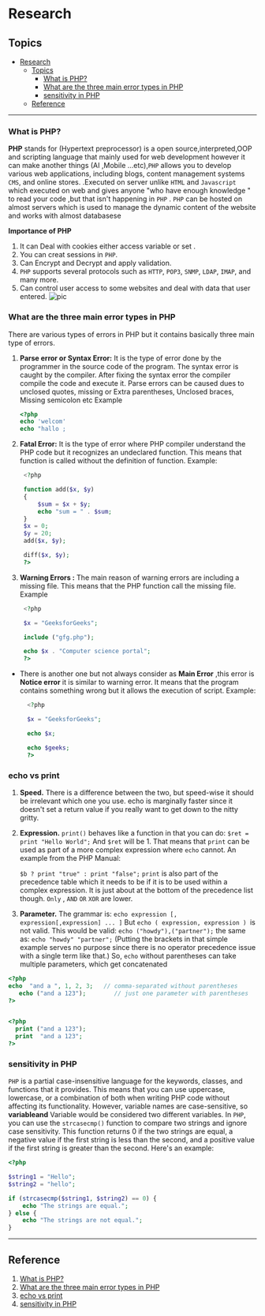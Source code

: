 # Research
## Topics
- [Research](#research)
  - [Topics](#topics)
    - [What is PHP?](#what-is-php)
    - [What are the three main error types in PHP](#what-are-the-three-main-error-types-in-php)
    - [sensitivity in PHP](#sensitivity-in-php)
  - [Reference](#reference)

---
### What is PHP?
**PHP** stands for (Hypertext preprocessor) is a open source,interpreted,OOP and scripting language that mainly used for web development however it can make another things (AI ,Mobile ...etc),```PHP``` allows you to develop various web applications, including blogs, content management systems ```CMS```, and online stores. .Executed on server unlike ```HTML``` and ```Javascript``` which executed on web and gives anyone "who have enough knowledge " to read your code ,but that isn't happening in ```PHP``` .
```PHP``` can be hosted on almost servers which is used to manage the dynamic content of the website and works with almost databasese

**Importance of PHP**
1. It can Deal with cookies either access variable or set .
1. You can creat sessions in ```PHP```.
1. Can Encrypt and Decrypt and apply validation.
1. ```PHP``` supports several protocols such as ```HTTP```, ```POP3```, ```SNMP```, ```LDAP```, ```IMAP```, and many more.
1. Can control user access to some websites and deal with data that user entered.
![pic](https://static.javatpoint.com/phppages/images/php-features.png)

### What are the three main error types in PHP
There are various types of errors in PHP but it contains basically three main type of errors.
1. **Parse error or Syntax Error:** It is the type of error done by the programmer in the source code of the program. The syntax error is caught by the compiler. After fixing the syntax error the compiler compile the code and execute it. Parse errors can be caused dues to unclosed quotes, missing or Extra parentheses, Unclosed braces, Missing semicolon etc Example
    ```php
    <?php
    echo 'welcom'
    echo "hallo ;
    ```
1. **Fatal Error:** It is the type of error where PHP compiler understand the PHP code but it recognizes an undeclared function. This means that function is called without the definition of function. Example:
   ```php
    <?php 

    function add($x, $y) 
    { 
        $sum = $x + $y; 
        echo "sum = " . $sum; 
    } 
    $x = 0; 
    $y = 20; 
    add($x, $y); 

    diff($x, $y); 
    ?> 
    ```
1. **Warning Errors :** The main reason of warning errors are including a missing file. This means that the PHP function call the missing file. Example
   ```php
    <?php 

    $x = "GeeksforGeeks"; 

    include ("gfg.php"); 

    echo $x . "Computer science portal"; 
    ?> 
    ```
- There is another one but not always consider as **Main Error** ,this error is **Notice error** it is similar to warning error. It means that the program contains something wrong but it allows the execution of script. Example:
  ```php
    <?php 

    $x = "GeeksforGeeks"; 

    echo $x; 

    echo $geeks; 
    ?> 
    ```
### echo vs print
1. **Speed.** There is a difference between the two, but speed-wise it should be irrelevant which one you use. echo is marginally faster since it doesn't set a return value if you really want to get down to the nitty gritty.

1. **Expression.** ```print()``` behaves like a function in that you can do: ```$ret = print "Hello World";``` And ```$ret``` will be 1. That means that ```print``` can be used as part of a more complex expression where ```echo``` cannot. An example from the PHP Manual:

   ```$b ? print "true" : print "false";```
   ```print``` is also part of the precedence table which it needs to be if it is to be used within a complex expression. It is just about at the bottom of the precedence list though. ```Only``` , ```AND``` ```OR``` ```XOR``` are lower.
2. **Parameter.** The grammar is: ```echo expression [, expression[,expression] ... ]``` But ```echo ( expression, expression ) ```is not valid. This would be valid: ```echo ("howdy"),("partner");``` the same as: ```echo "howdy" "partner";``` (Putting the brackets in that simple example serves no purpose since there is no operator precedence issue with a single term like that.)
So, ```echo``` without parentheses can take multiple parameters, which get concatenated

```php
<?php
echo  "and a ", 1, 2, 3;   // comma-separated without parentheses
   echo ("and a 123");        // just one parameter with parentheses
?>


<?php
  print ("and a 123");
  print  "and a 123";
?>
```
### sensitivity in PHP
```PHP``` is a partial case-insensitive language for the keywords, classes, and functions that it provides. This means that you can use uppercase, lowercase, or a combination of both when writing PHP code without affecting its functionality. However, variable names are case-sensitive, so 
**variableand** Variable would be considered two different variables.
In ```PHP```, you can use the ```strcasecmp()``` function to compare two strings and ignore case sensitivity. This function returns 0 if the two strings are equal, a negative value if the first string is less than the second, and a positive value if the first string is greater than the second. Here's an example:
```php
<?php

$string1 = "Hello";
$string2 = "hello";

if (strcasecmp($string1, $string2) == 0) {
    echo "The strings are equal.";
} else {
    echo "The strings are not equal.";
}
```

---

## Reference
1. [What is PHP?](https://www.javatpoint.com/php-tutorial)
1. [What are the three main error types in PHP](https://www.geeksforgeeks.org/php-types-of-errors/)
1. [echo vs print](https://stackoverflow.com/questions/234241/how-are-echo-and-print-different-in-php)
1. [sensitivity in PHP](https://www.quora.com/Is-PHP-case-sensitive-or-case-insensitive)








